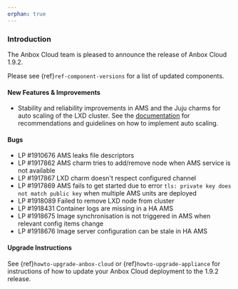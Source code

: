 ```yaml
---
orphan: true
---
```

### Introduction

The Anbox Cloud team is pleased to announce the release of Anbox Cloud 1.9.2.

Please see {ref}`ref-component-versions` for a list of updated components.

#### New Features & Improvements

* Stability and reliability improvements in AMS and the Juju charms for auto scaling of the LXD cluster. See the [documentation](https://anbox-cloud.io/docs/lxd-auto-scaling) for recommendations and guidelines on how to implement auto scaling.

#### Bugs

* LP #1910676 AMS leaks file descriptors
* LP #1917862 AMS charm tries to add/remove node when AMS service is not available
* LP #1917867 LXD charm doesn't respect configured channel
* LP #1917869 AMS fails to get started due to error `tls: private key does not match public key` when multiple AMS units are deployed
* LP #1918089 Failed to remove LXD node from cluster
* LP #1918431 Container logs are missing in a HA AMS
* LP #1918675 Image synchronisation is not triggered in AMS when relevant config items change
* LP #1918676 Image server configuration can be stale in HA AMS

#### Upgrade Instructions

See {ref}`howto-upgrade-anbox-cloud` or {ref}`howto-upgrade-appliance` for instructions of how to update your Anbox Cloud deployment to the 1.9.2 release.